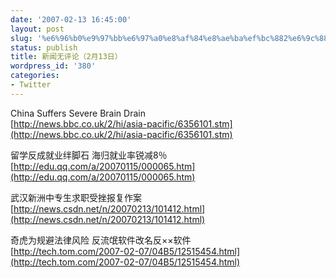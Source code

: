 ```yaml
---
date: '2007-02-13 16:45:00'
layout: post
slug: '%e6%96%b0%e9%97%bb%e6%97%a0%e8%af%84%e8%ae%ba%ef%bc%882%e6%9c%8813%e6%97%a5%ef%bc%89'
status: publish
title: 新闻无评论（2月13日）
wordpress_id: '380'
categories:
- Twitter
---
```


China Suffers Severe Brain Drain  
[http://news.bbc.co.uk/2/hi/asia-pacific/6356101.stm](http://news.bbc.co.uk/2/hi/asia-pacific/6356101.stm)

留学反成就业绊脚石 海归就业率锐减8％  
[http://edu.qq.com/a/20070115/000065.htm](http://edu.qq.com/a/20070115/000065.htm)

武汉新洲中专生求职受挫报复作案  
[http://news.csdn.net/n/20070213/101412.html](http://news.csdn.net/n/20070213/101412.html)

奇虎为规避法律风险 反流氓软件改名反××软件  
[http://tech.tom.com/2007-02-07/04B5/12515454.html](http://tech.tom.com/2007-02-07/04B5/12515454.html)
